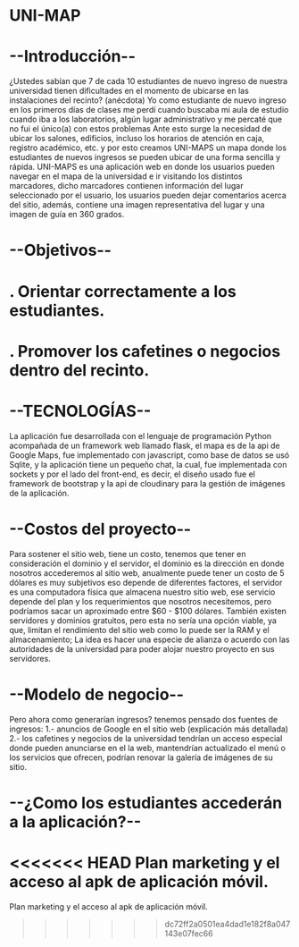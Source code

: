 # UNI-MAP
# --Introducción--
¿Ustedes sabían que 7 de cada 10 estudiantes de nuevo ingreso de nuestra universidad tienen dificultades en el momento de ubicarse en las instalaciones del recinto?
(anécdota) Yo como estudiante de nuevo ingreso en los primeros días de clases me perdí cuando buscaba mi aula de estudio cuando iba a los laboratorios, algún lugar administrativo y me percaté que no fui el único(a) con estos problemas Ante esto surge la necesidad de ubicar los salones, edificios, incluso los horarios de atención en caja, registro académico, etc.
y por esto creamos UNI-MAPS un mapa donde los estudiantes de nuevos ingresos se pueden ubicar de una forma sencilla y rápida.
UNI-MAPS es una aplicación web en donde los usuarios pueden navegar en el mapa de la universidad e ir visitando los distintos marcadores, dicho marcadores contienen información del lugar seleccionado por el usuario, los usuarios pueden dejar comentarios acerca del sitio, además, contiene una imagen representativa del lugar y una imagen de guía en 360 grados.

# --Objetivos--
# .   	Orientar correctamente a los estudiantes.
# .   	Promover los cafetines o negocios dentro del recinto.

# --TECNOLOGÍAS--
La aplicación fue desarrollada con el lenguaje de programación Python acompañada de un framework web llamado flask, el mapa es de la api de Google Maps, fue implementado con javascript, como base de datos se usó Sqlite, y la aplicación tiene un pequeño chat, la cual, fue implementada con sockets y por el lado del front-end, es decir, el diseño usado fue el framework de bootstrap y la api de cloudinary para la gestión de imágenes de la aplicación.

# --Costos del proyecto--
Para sostener el sitio web, tiene un costo, tenemos que tener en consideración el dominio y el servidor, el dominio es la dirección en donde nosotros accederemos al sitio web, anualmente puede tener un costo de 5 dólares es muy subjetivos eso depende de diferentes factores, el servidor es una computadora física que almacena nuestro sitio web, ese servicio depende del plan y los requerimientos que nosotros necesitemos, pero podríamos sacar un aproximado entre $60 - $100 dólares.
También existen servidores y dominios gratuitos, pero esta no sería una opción viable, ya que, limitan el rendimiento del sitio web como lo puede ser la RAM y el almacenamiento; La idea es hacer una especie de alianza o acuerdo con las autoridades de la universidad para poder alojar nuestro proyecto en sus servidores.


# --Modelo de negocio--
Pero ahora como generarían ingresos? tenemos pensado dos fuentes de ingresos:
1.- anuncios de Google en el sitio web (explicación más detallada)
2.- los cafetines y negocios de la universidad tendrían un acceso especial donde pueden anunciarse en el la web, mantendrían actualizado el menú o los servicios que ofrecen, podrían renovar la galería de imágenes de su sitio.

# --¿Como los estudiantes accederán a la aplicación?--
<<<<<<< HEAD
Plan marketing y el acceso al apk de aplicación móvil.
=======
Plan marketing y el acceso al apk de aplicación móvil.

>>>>>>> dc72ff2a0501ea4dad1e182f8a047143e07fec66
